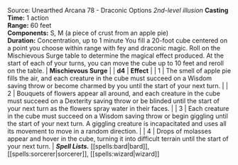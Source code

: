 Source: Unearthed Arcana 78 - Draconic Options
*2nd-level illusion*
**Casting Time:** 1 action  
**Range:** 60 feet  
**Components:** S, M (a piece of crust from an apple pie)  
**Duration:** Concentration, up to 1 minute
You fill a 20-foot cube centered on a point you choose within range with fey and draconic magic. Roll on the Mischievous Surge table to determine the magical effect produced. At the start of each of your turns, you can move the cube up to 10 feet and reroll on the table.
| **Mischievous Surge** |
| **d4** | **Effect** |
| 1 | The smell of apple pie fills the air, and each creature in the cube must succeed on a Wisdom saving throw or become charmed by you until the start of your next turn. |
| 2 | Bouquets of flowers appear all around, and each creature in the cube must succeed on a Dexterity saving throw or be blinded until the start of your next turn as the flowers spray water in their faces. |
| 3 | Each creature in the cube must succeed on a Wisdom saving throw or begin giggling until the start of your next turn. A giggling creature is incapacitated and uses all its movement to move in a random direction. |
| 4 | Drops of molasses appear and hover in the cube, turning it into difficult terrain until the start of your next turn. |
***Spell Lists.*** [[spells:bard|bard]], [[spells:sorcerer|sorcerer]], [[spells:wizard|wizard]]